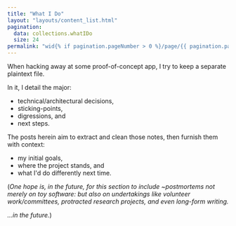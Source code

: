 ```yaml
---
title: "What I Do"
layout: "layouts/content_list.html"
pagination:
  data: collections.whatIDo
  size: 24
permalink: "wid{% if pagination.pageNumber > 0 %}/page/{{ pagination.pageNumber }}{% endif %}/"
---
```


When hacking away at some proof-of-concept app, I try to keep a separate plaintext file.

In it, I detail the major:

- technical/architectural decisions,
- sticking-points,
- digressions, and
- next steps.

The posts herein aim to extract and clean those notes, then furnish them with context:

- my initial goals,
- where the project stands, and
- what I'd do differently next time.

(_One hope is, in the future, for this section to include ~postmortems not merely on toy software: but also on undertakings like volunteer work/committees, protracted research projects, and even long-form writing._

_...in the future._)
